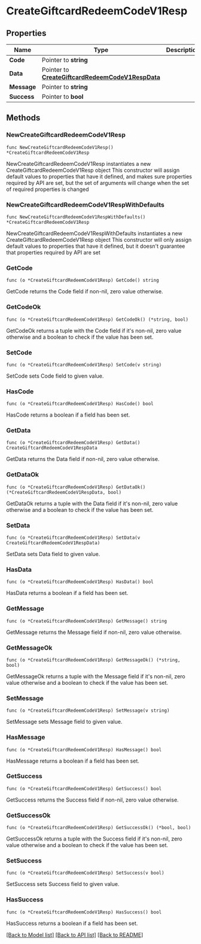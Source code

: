 # CreateGiftcardRedeemCodeV1Resp

## Properties

Name | Type | Description | Notes
------------ | ------------- | ------------- | -------------
**Code** | Pointer to **string** |  | [optional] 
**Data** | Pointer to [**CreateGiftcardRedeemCodeV1RespData**](CreateGiftcardRedeemCodeV1RespData.md) |  | [optional] 
**Message** | Pointer to **string** |  | [optional] 
**Success** | Pointer to **bool** |  | [optional] 

## Methods

### NewCreateGiftcardRedeemCodeV1Resp

`func NewCreateGiftcardRedeemCodeV1Resp() *CreateGiftcardRedeemCodeV1Resp`

NewCreateGiftcardRedeemCodeV1Resp instantiates a new CreateGiftcardRedeemCodeV1Resp object
This constructor will assign default values to properties that have it defined,
and makes sure properties required by API are set, but the set of arguments
will change when the set of required properties is changed

### NewCreateGiftcardRedeemCodeV1RespWithDefaults

`func NewCreateGiftcardRedeemCodeV1RespWithDefaults() *CreateGiftcardRedeemCodeV1Resp`

NewCreateGiftcardRedeemCodeV1RespWithDefaults instantiates a new CreateGiftcardRedeemCodeV1Resp object
This constructor will only assign default values to properties that have it defined,
but it doesn't guarantee that properties required by API are set

### GetCode

`func (o *CreateGiftcardRedeemCodeV1Resp) GetCode() string`

GetCode returns the Code field if non-nil, zero value otherwise.

### GetCodeOk

`func (o *CreateGiftcardRedeemCodeV1Resp) GetCodeOk() (*string, bool)`

GetCodeOk returns a tuple with the Code field if it's non-nil, zero value otherwise
and a boolean to check if the value has been set.

### SetCode

`func (o *CreateGiftcardRedeemCodeV1Resp) SetCode(v string)`

SetCode sets Code field to given value.

### HasCode

`func (o *CreateGiftcardRedeemCodeV1Resp) HasCode() bool`

HasCode returns a boolean if a field has been set.

### GetData

`func (o *CreateGiftcardRedeemCodeV1Resp) GetData() CreateGiftcardRedeemCodeV1RespData`

GetData returns the Data field if non-nil, zero value otherwise.

### GetDataOk

`func (o *CreateGiftcardRedeemCodeV1Resp) GetDataOk() (*CreateGiftcardRedeemCodeV1RespData, bool)`

GetDataOk returns a tuple with the Data field if it's non-nil, zero value otherwise
and a boolean to check if the value has been set.

### SetData

`func (o *CreateGiftcardRedeemCodeV1Resp) SetData(v CreateGiftcardRedeemCodeV1RespData)`

SetData sets Data field to given value.

### HasData

`func (o *CreateGiftcardRedeemCodeV1Resp) HasData() bool`

HasData returns a boolean if a field has been set.

### GetMessage

`func (o *CreateGiftcardRedeemCodeV1Resp) GetMessage() string`

GetMessage returns the Message field if non-nil, zero value otherwise.

### GetMessageOk

`func (o *CreateGiftcardRedeemCodeV1Resp) GetMessageOk() (*string, bool)`

GetMessageOk returns a tuple with the Message field if it's non-nil, zero value otherwise
and a boolean to check if the value has been set.

### SetMessage

`func (o *CreateGiftcardRedeemCodeV1Resp) SetMessage(v string)`

SetMessage sets Message field to given value.

### HasMessage

`func (o *CreateGiftcardRedeemCodeV1Resp) HasMessage() bool`

HasMessage returns a boolean if a field has been set.

### GetSuccess

`func (o *CreateGiftcardRedeemCodeV1Resp) GetSuccess() bool`

GetSuccess returns the Success field if non-nil, zero value otherwise.

### GetSuccessOk

`func (o *CreateGiftcardRedeemCodeV1Resp) GetSuccessOk() (*bool, bool)`

GetSuccessOk returns a tuple with the Success field if it's non-nil, zero value otherwise
and a boolean to check if the value has been set.

### SetSuccess

`func (o *CreateGiftcardRedeemCodeV1Resp) SetSuccess(v bool)`

SetSuccess sets Success field to given value.

### HasSuccess

`func (o *CreateGiftcardRedeemCodeV1Resp) HasSuccess() bool`

HasSuccess returns a boolean if a field has been set.


[[Back to Model list]](../README.md#documentation-for-models) [[Back to API list]](../README.md#documentation-for-api-endpoints) [[Back to README]](../README.md)


